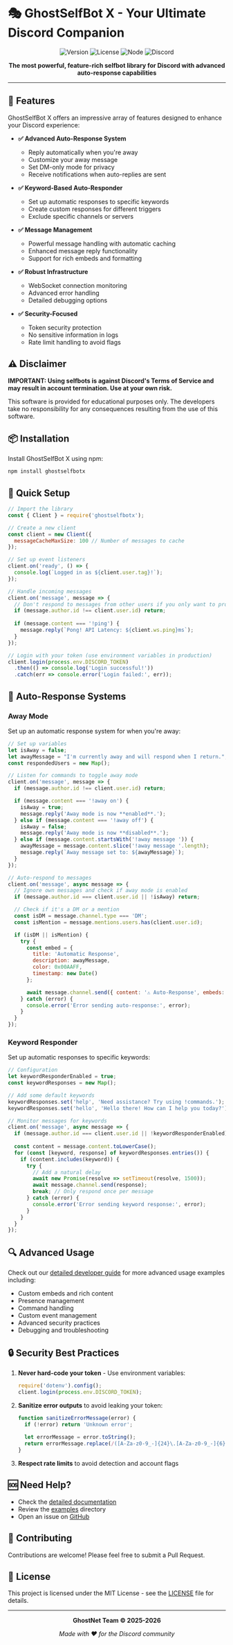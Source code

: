 # 🎭 GhostSelfBot X - Your Ultimate Discord Companion

<div align="center">

![Version](https://img.shields.io/badge/version-0.0.1-blue.svg?style=for-the-badge)
![License](https://img.shields.io/badge/license-MIT-green.svg?style=for-the-badge)
![Node](https://img.shields.io/badge/node-%3E%3D16.0.0-brightgreen.svg?style=for-the-badge)
![Discord](https://img.shields.io/badge/discord-compatible-738ADB.svg?style=for-the-badge)

**The most powerful, feature-rich selfbot library for Discord with advanced auto-response capabilities**

</div>

---

## 🚀 Features

GhostSelfBot X offers an impressive array of features designed to enhance your Discord experience:

- **✅ Advanced Auto-Response System**
  - Reply automatically when you're away
  - Customize your away message
  - Set DM-only mode for privacy
  - Receive notifications when auto-replies are sent

- **✅ Keyword-Based Auto-Responder**
  - Set up automatic responses to specific keywords
  - Create custom responses for different triggers
  - Exclude specific channels or servers

- **✅ Message Management**
  - Powerful message handling with automatic caching
  - Enhanced message reply functionality
  - Support for rich embeds and formatting

- **✅ Robust Infrastructure**
  - WebSocket connection monitoring
  - Advanced error handling
  - Detailed debugging options

- **✅ Security-Focused**
  - Token security protection
  - No sensitive information in logs
  - Rate limit handling to avoid flags

## ⚠️ Disclaimer

**IMPORTANT: Using selfbots is against Discord's Terms of Service and may result in account termination. Use at your own risk.**

This software is provided for educational purposes only. The developers take no responsibility for any consequences resulting from the use of this software.

## 📦 Installation

Install GhostSelfBot X using npm:

```bash
npm install ghostselfbotx
```

## 🔧 Quick Setup

```javascript
// Import the library
const { Client } = require('ghostselfbotx');

// Create a new client
const client = new Client({
  messageCacheMaxSize: 100 // Number of messages to cache
});

// Set up event listeners
client.on('ready', () => {
  console.log(`Logged in as ${client.user.tag}!`);
});

// Handle incoming messages
client.on('message', message => {
  // Don't respond to messages from other users if you only want to process your own commands
  if (message.author.id !== client.user.id) return;
  
  if (message.content === '!ping') {
    message.reply(`Pong! API Latency: ${client.ws.ping}ms`);
  }
});

// Login with your token (use environment variables in production)
client.login(process.env.DISCORD_TOKEN)
  .then(() => console.log('Login successful!'))
  .catch(err => console.error('Login failed:', err));
```

## 🤖 Auto-Response Systems

### Away Mode

Set up an automatic response system for when you're away:

```javascript
// Set up variables
let isAway = false;
let awayMessage = "I'm currently away and will respond when I return.";
const respondedUsers = new Map();

// Listen for commands to toggle away mode
client.on('message', message => {
  if (message.author.id !== client.user.id) return;

  if (message.content === '!away on') {
    isAway = true;
    message.reply('Away mode is now **enabled**.');
  } else if (message.content === '!away off') {
    isAway = false;
    message.reply('Away mode is now **disabled**.');
  } else if (message.content.startsWith('!away message ')) {
    awayMessage = message.content.slice('!away message '.length);
    message.reply(`Away message set to: ${awayMessage}`);
  }
});

// Auto-respond to messages
client.on('message', async message => {
  // Ignore own messages and check if away mode is enabled
  if (message.author.id === client.user.id || !isAway) return;

  // Check if it's a DM or a mention
  const isDM = message.channel.type === 'DM';
  const isMention = message.mentions.users.has(client.user.id);

  if (isDM || isMention) {
    try {
      const embed = {
        title: 'Automatic Response',
        description: awayMessage,
        color: 0x00AAFF,
        timestamp: new Date()
      };

      await message.channel.send({ content: '⚠️ Auto-Response', embeds: [embed] });
    } catch (error) {
      console.error('Error sending auto-response:', error);
    }
  }
});
```

### Keyword Responder

Set up automatic responses to specific keywords:

```javascript
// Configuration
let keywordResponderEnabled = true;
const keywordResponses = new Map();

// Add some default keywords
keywordResponses.set('help', 'Need assistance? Try using !commands.');
keywordResponses.set('hello', 'Hello there! How can I help you today?');

// Monitor messages for keywords
client.on('message', async message => {
  if (message.author.id === client.user.id || !keywordResponderEnabled) return;
  
  const content = message.content.toLowerCase();
  for (const [keyword, response] of keywordResponses.entries()) {
    if (content.includes(keyword)) {
      try {
        // Add a natural delay
        await new Promise(resolve => setTimeout(resolve, 1500));
        await message.channel.send(response);
        break; // Only respond once per message
      } catch (error) {
        console.error('Error sending keyword response:', error);
      }
    }
  }
});
```

## 🔍 Advanced Usage

Check out our [detailed developer guide](./LIBRARY_GUIDE.md) for more advanced usage examples including:

- Custom embeds and rich content
- Presence management
- Command handling
- Custom event management
- Advanced security practices
- Debugging and troubleshooting

## 🔒 Security Best Practices

1. **Never hard-code your token** - Use environment variables:
   ```javascript
   require('dotenv').config();
   client.login(process.env.DISCORD_TOKEN);
   ```

2. **Sanitize error outputs** to avoid leaking your token:
   ```javascript
   function sanitizeErrorMessage(error) {
     if (!error) return 'Unknown error';
     
     let errorMessage = error.toString();
     return errorMessage.replace(/([A-Za-z0-9_-]{24}\.[A-Za-z0-9_-]{6}\.[A-Za-z0-9_-]{27})/g, '[HIDDEN_TOKEN]');
   }
   ```

3. **Respect rate limits** to avoid detection and account flags

## 🆘 Need Help?

- Check the [detailed documentation](./LIBRARY_GUIDE.md)
- Review the [examples](./examples/) directory
- Open an issue on [GitHub](https://github.com/AbuAlqasm/ghostselfbot/issues)

## 🤝 Contributing

Contributions are welcome! Please feel free to submit a Pull Request.

## 📄 License

This project is licensed under the MIT License - see the [LICENSE](LICENSE) file for details.

---

<div align="center">

**GhostNet Team © 2025-2026**

*Made with ❤️ for the Discord community*

</div> 